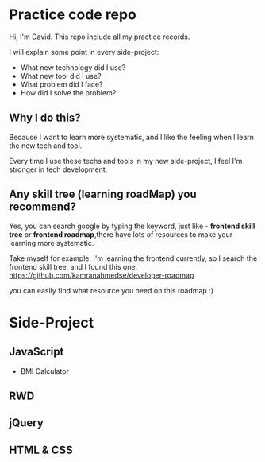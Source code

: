 # Practice code repo
Hi, I'm David.
This repo include all my practice records.

I will explain some point in every side-project:
- What new technology did I use?
- What new tool did I use?
- What problem did I face?
- How did I solve the problem?

## Why I do this?

Because I want to learn more systematic, and I like the feeling when I learn the new tech and tool.

Every time I use these techs and tools in my new side-project, I feel I'm stronger in tech development.

## Any skill tree (learning roadMap) you recommend?

Yes, you can search google by typing the keyword, just like - **frontend skill tree** or **frontend roadmap**,there have lots of resources to make your learning more systematic.

Take myself for example, I'm learning the frontend currently, so I search the frontend skill tree, and I found this one.
https://github.com/kamranahmedse/developer-roadmap

you can easily find what resource you need on this roadmap :)

# Side-Project

## JavaScript

- BMI Calculator

## RWD

## jQuery

## HTML & CSS
